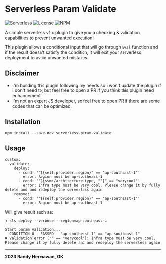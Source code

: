 # Serverless Param Validate

[![Serverless][ico-serverless]][link-serverless]
[![License][ico-license]][link-license]
[![NPM][ico-npm]][link-npm]

[ico-serverless]: http://public.serverless.com/badges/v3.svg
[ico-license]: https://img.shields.io/github/license/randyhermawan/serverless-go-build.svg
[ico-npm]: https://img.shields.io/npm/v/serverless-param-validate.svg
[link-serverless]: http://www.serverless.com/
[link-license]: ./LICENSE
[link-npm]: https://www.npmjs.com/package/serverless-param-validate

A simple serverless v1.x plugin to give you a checking & validation capabilities to prevent unwanted execution!

This plugin allows a conditional input that will go through `Eval` function and if the result doesn't satisfy the condition, it will exit your serverless deployment to avoid unwanted mistakes.

## Disclaimer

- I'm building this plugin following my needs so i won't update the plugin if i don't need to, but feel free to open a PR if you think this plugin need enhancement.
- I'm not an expert JS developer, so feel free to open PR if there are some codes that can be optimized.

## Installation

```
npm install --save-dev serverless-param-validate
```

## Usage

```
custom:
  validate:
    deploy:
      - cond: '"${self:provider.region}" == "ap-southeast-1"'
        error: Region must be ap-southeast-1
      - cond: '"${ssm:/architecture-type, ""}" == "verycool"'
        error: Infra type must be very cool. Please change it by fully delete and and redeploy the serverless again
    remove:
      - cond: '"${self:provider.region}" == "ap-southeast-1"'
        error: Region must be ap-southeast-1
```

Will give result such as:

```
❯ sls deploy --verbose --region=ap-southeast-1

Start param validation...
  CONDITION_0 - PASSED - "ap-southeast-1" == "ap-southeast-1"
✖ Validation error ("" == "verycool"): Infra type must be very cool. Please change it by fully delete and and redeploy the serverless again
```

---

**2023 Randy Hermawan, GK**
